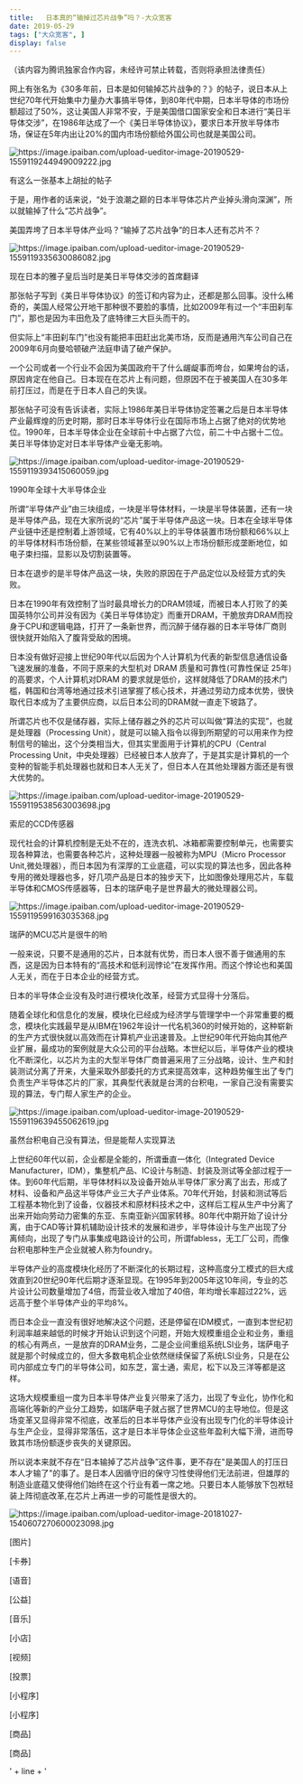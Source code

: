 ```yaml
---
title:   日本真的“输掉过芯片战争”吗？-大众宽客
date: 2019-05-29
tags: ["大众宽客", ]
display: false
---
```




<script nonce="1795986098">
if (!window.__second_open__) {
document.getElementById('js_share_notice').innerHTML = "分享一篇文章。".replace(/\r/g,"").replace(/\n/g,"").replace(/\s/g,"&nbsp;");
}
</script>










（该内容为腾讯独家合作内容，未经许可禁止转载，否则将承担法律责任）



网上有张名为《30多年前，日本是如何输掉芯片战争的？》的帖子，说日本从上世纪70年代开始集中力量办大事搞半导体，到80年代中期，日本半导体的市场份额超过了50%，这让美国人非常不安，于是美国借口国家安全和日本进行“美日半导体交涉”，在1986年达成了一个《美日半导体协议》，要求日本开放半导体市场，保证在5年内出让20%的国内市场份额给外国公司也就是美国公司。



<img class="" data-ratio="0.856" src="https://mmbiz.qpic.cn/mmbiz_jpg/vWYIIk2ns4KLLgoOsicH5HEicyJCFZTXnC4LVOdf1zXpXrznCiaZicpgnYsoO1rWjOicxkNafUryAlaFXGeQtK0VAHw/640?wx_fmt=jpeg" data-type="jpeg" data-w="1125" title="https://image.ipaiban.com/upload-ueditor-image-20190529-1559119244949009222.jpg"/>

有这么一张基本上胡扯的帖子



于是，用作者的话来说，“处于浪潮之巅的日本半导体芯片产业掉头滑向深渊”，所以就输掉了什么“芯片战争”。



美国弄垮了日本半导体产业吗？“输掉了芯片战争”的日本人还有芯片不？



<img class="" data-ratio="1.3227953410981697" src="https://mmbiz.qpic.cn/mmbiz_jpg/vWYIIk2ns4KLLgoOsicH5HEicyJCFZTXnCtJGcUj01oib0K33wMUNozJCKdIUW1HVFj9P57OZhUX5vcJQMvTaJlNg/640?wx_fmt=jpeg" data-type="jpeg" data-w="601" title="https://image.ipaiban.com/upload-ueditor-image-20190529-1559119335630086082.jpg"/>

现在日本的雅子皇后当时是美日半导体交涉的首席翻译



那张帖子写到《美日半导体协议》的签订和内容为止，还都是那么回事。没什么稀奇的，美国人经常公开地干那种很不要脸的事情，比如2009年有过一个“丰田刹车门”，那也是因为丰田危及了底特律三大巨头而干的。



但实际上“丰田刹车门”也没有能把丰田赶出北美市场，反而是通用汽车公司自己在2009年6月向曼哈顿破产法庭申请了破产保护。



一个公司或者一个行业不会因为美国政府干了什么龌龊事而垮台，如果垮台的话，原因肯定在他自己。日本现在在芯片上有问题，但原因不在于被美国人在30多年前打压过，而是在于日本人自己的失误。



那张帖子可没有告诉读者，实际上1986年美日半导体协定签署之后是日本半导体产业最辉煌的历史时期，那时日本半导体行业在国际市场上占据了绝对的优势地位。1990年，日本半导体企业在全球前十中占据了六位，前二十中占据十二位。美日半导体协定对日本半导体产业毫无影响。



<img class="" data-ratio="0.6219512195121951" src="https://mmbiz.qpic.cn/mmbiz_jpg/vWYIIk2ns4KLLgoOsicH5HEicyJCFZTXnC1usZwwNuAaows9Iicgs3BpbvZ7Z5GbMzUVTWEcMVMkpUaMib6IG0IUtA/640?wx_fmt=jpeg" data-type="jpeg" data-w="656" title="https://image.ipaiban.com/upload-ueditor-image-20190529-1559119393415060059.jpg"/>

1990年全球十大半导体企业



所谓“半导体产业”由三块组成，一块是半导体材料，一块是半导体装置，还有一块是半导体产品，现在大家所说的“芯片”属于半导体产品这一块。日本在全球半导体产业链中还是控制着上游领域，它有40%以上的半导体装置市场份额和66%以上的半导体材料市场份额，在某些领域甚至以90%以上市场份额形成垄断地位，如电子束扫描，显影以及切割装置等。



日本在退步的是半导体产品这一块，失败的原因在于产品定位以及经营方式的失败。



日本在1990年有效控制了当时最具增长力的DRAM领域，而被日本人打败了的美国英特尔公司并没有因为《美日半导体协定》而重开DRAM，干脆放弃DRAM而投身于CPU和逻辑电路，打开了一条新世界，而沉醉于储存器的日本半导体厂商则很快就开始陷入了腹背受敌的困境。



日本没有做好迎接上世纪90年代以后因为个人计算机为代表的新型信息通信设备飞速发展的准备，不同于原来的大型机对 DRAM 质量和可靠性(可靠性保证 25年)的高要求，个人计算机对DRAM 的要求就是低价，这样就降低了DRAM的技术门槛，韩国和台湾等地通过技术引进掌握了核心技术，并通过劳动力成本优势，很快取代日本成为了主要供应商，以后日本公司的DRAM就一直走下坡路了。



所谓芯片也不仅是储存器，实际上储存器之外的芯片可以叫做“算法的实现”，也就是处理器（Processing Unit），就是可以输入指令以得到所期望的可以用来作为控制信号的输出，这个分类相当大，但其实里面用于计算机的CPU（Central Processing Unit，中央处理器）已经被日本人放弃了，于是其实是计算机的一个变种的智能手机处理器也就和日本人无关了，但日本人在其他处理器方面还是有很大优势的。



<img class="" data-ratio="0.655625" src="https://mmbiz.qpic.cn/mmbiz_jpg/vWYIIk2ns4KLLgoOsicH5HEicyJCFZTXnC3ibGQKyuSblFexvia1v9EmnrXfBMbrK9G61ImOgftnK2Aq0SpTajXEWg/640?wx_fmt=jpeg" data-type="jpeg" data-w="1600" title="https://image.ipaiban.com/upload-ueditor-image-20190529-1559119538563003698.jpg"/>

索尼的CCD传感器



现代社会的计算机控制是无处不在的，连洗衣机、冰箱都需要控制单元，也需要实现各种算法，也需要各种芯片，这种处理器一般被称为MPU（Micro Processor Unit,微处理器），而日本因为有深厚的工业底蕴，可以实现的算法也多，因此各种专用的微处理器也多，好几项产品是日本的独步天下，比如图像处理用芯片，车载半导体和CMOS传感器等，日本的瑞萨电子是世界最大的微处理器公司。



<img class="" data-ratio="0.7" src="https://mmbiz.qpic.cn/mmbiz_jpg/vWYIIk2ns4KLLgoOsicH5HEicyJCFZTXnCd1S3j8piaYwSC74m6O8UCTteVq8VaTpV6r2dkeBleOnia9a0J05LWCqA/640?wx_fmt=jpeg" data-type="jpeg" data-w="640" title="https://image.ipaiban.com/upload-ueditor-image-20190529-1559119599163035368.jpg"/>

瑞萨的MCU芯片是很牛的哟



一般来说，只要不是通用的芯片，日本就有优势，而日本人很不善于做通用的东西，这是因为日本特有的“高技术和低利润悖论”在发挥作用。而这个悖论也和美国人无关，而在于日本企业的经营方式。



日本的半导体企业没有及时进行模块化改革，经营方式显得十分落后。



随着全球化和信息化的发展，模块化已经成为经济学与管理学中一个非常重要的概念，模块化实践最早是从IBM在1962年设计一代名机360的时候开始的，这种崭新的生产方式很快就以高效而在计算机产业迅速普及。上世纪90年代开始向其他产业扩展，最成功的案例就是大众公司的平台战略。本世纪以后，半导体产业的模块化不断深化，以芯片为主的大型半导体厂商普遍采用了三分战略，设计、生产和封装测试分离了开来，大量采取外部委托的方式来提高效率，这种趋势催生出了专门负责生产半导体芯片的厂家，其典型代表就是台湾的台积电，一家自己没有需要实现的算法，专门帮人家生产的企业。



<img class="" data-ratio="0.5186666666666667" src="https://mmbiz.qpic.cn/mmbiz_jpg/vWYIIk2ns4KLLgoOsicH5HEicyJCFZTXnC0bgzpjGd0ia1hGU1L8gTS57s5cofAbuY6XGZ5umb3UR2MvMg0JicLU8Q/640?wx_fmt=jpeg" data-type="jpeg" data-w="750" title="https://image.ipaiban.com/upload-ueditor-image-20190529-1559119639455062619.jpg"/>

虽然台积电自己没有算法，但是能帮人实现算法



上世纪60年代以前，企业都是全能的，所谓垂直一体化（Integrated Device Manufacturer，IDM），集整机产品、IC设计与制造、封装及测试等全部过程于一体。到60年代后期，半导体材料以及设备开始从半导体厂家分离了出去，形成了材料、设备和产品这半导体产业三大子产业体系。70年代开始，封装和测试等后工程基本物化到了设备，仪器技术和原材料技术之中，这样后工程从生产中分离了出来开始向劳动力密集的东亚、东南亚新兴国家转移。80年代中期开始了设计分离，由于CAD等计算机辅助设计技术的发展和进步，半导体设计与生产出现了分离倾向，出现了专门从事集成电路设计的公司，所谓fabless，无工厂公司，而像台积电那种生产企业就被人称为foundry。



半导体产业的高度模块化经历了不断深化的长期过程，这种高度分工模式的巨大成效直到20世纪90年代后期才逐渐显现。在1995年到2005年这10年间，专业的芯片设计公司数量增加了4倍，而营业收入增加了40倍，年均增长率超过22%，远远高于整个半导体产业的平均8%。



而日本企业一直没有很好地解决这个问题，还是停留在IDM模式，一直到本世纪初利润率越来越低的时候才开始认识到这个问题，开始大规模重组企业和业务，重组的核心有两点，一是放弃的DRAM业务，二是企业间重组系统LSI业务，瑞萨电子就是那个时候成立的，但大多数电机企业依然继续保留了系统LSI业务，只是在公司内部成立专门的半导体公司，如东芝，富士通，索尼，松下以及三洋等都是这样。



这场大规模重组一度为日本半导体产业复兴带来了活力，出现了专业化，协作化和高端化等新的产业分工趋势，如瑞萨电子就占据了世界MCU的主导地位。但是这场变革又显得非常不彻底，改革后的日本半导体产业没有出现专门化的半导体设计与生产企业，显得非常落伍，这才是日本半导体企业这些年盈利大幅下滑，进而导致其市场份额逐步丧失的关键原因。



所以说本来就不存在“日本输掉了芯片战争”这件事，更不存在"是美国人的打压日本人才输了"的事了。是日本人因循守旧的保守习性使得他们无法前进，但雄厚的制造业底蕴又使得他们始终在这个行业有着一席之地。只要日本人能够放下包袱轻装上阵彻底改革,在芯片上再进一步的可能性是很大的。

<img class="" data-ratio="1.1027131782945736" src="https://mmbiz.qpic.cn/mmbiz_jpg/vWYIIk2ns4KLLgoOsicH5HEicyJCFZTXnCMbT1lZzUAW7pMSoRZXqT0WZjLwfp08iaKETJ0SnliapaOAO2xDLj7qvA/640?wx_fmt=jpeg" data-type="jpeg" data-w="516" title="https://image.ipaiban.com/upload-ueditor-image-20181027-1540607270600023098.jpg"/>



[图片]

[卡券]

[语音]

[公益]

[音乐]

[小店]

[视频]

[投票]

[小程序]

[小程序]

[商品]

[商品]

' + line + '
